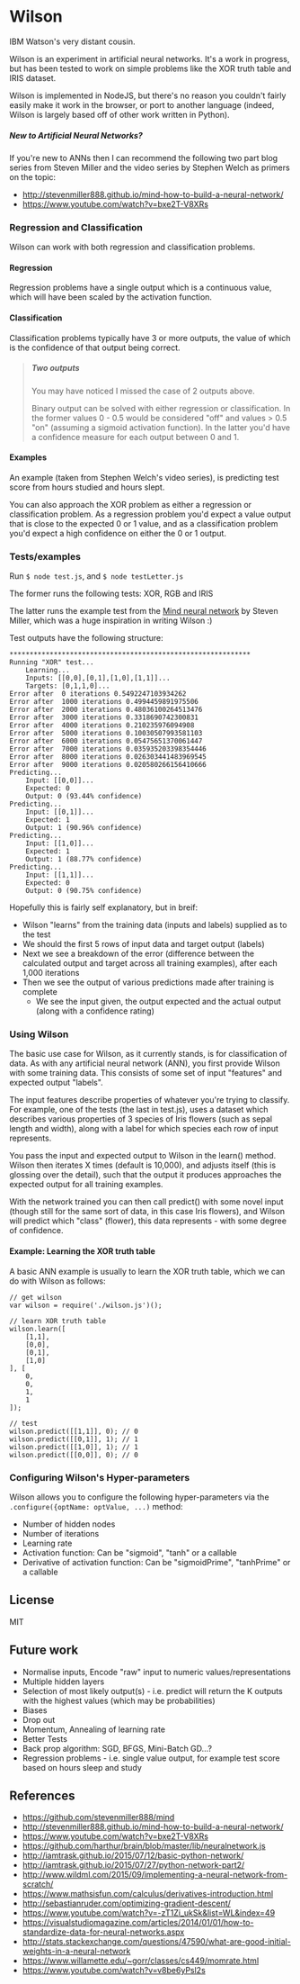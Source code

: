 # Wilson

IBM Watson's very distant cousin.

Wilson is an experiment in artificial neural networks. It's a work in progress, but has been tested to work on simple problems like the XOR truth table and IRIS dataset.

Wilson is implemented in NodeJS, but there's no reason you couldn't fairly easily make it work in the browser, or port to another language (indeed, Wilson is largely based off of other work written in Python).

##### New to Artificial Neural Networks?

If you're new to ANNs then I can recommend the following two part blog series from Steven Miller and the video series by Stephen Welch as primers on the topic:

- http://stevenmiller888.github.io/mind-how-to-build-a-neural-network/
- https://www.youtube.com/watch?v=bxe2T-V8XRs

### Regression and Classification

Wilson can work with both regression and classification problems. 

#### Regression

Regression problems have a single output which is a continuous value, which will have been scaled by the activation function.

#### Classification

Classification problems typically have 3 or more outputs, the value of which is the confidence of that output being correct.

> ##### Two outputs
>
> You may have noticed I missed the case of 2 outputs above.
>
> Binary output can be solved with either regression or classification. In the former values 0 - 0.5 would be considered "off" and values > 0.5 "on" (assuming a sigmoid activation function). In the latter you'd have a confidence measure for each output between 0 and 1.

#### Examples

An example (taken from Stephen Welch's video series), is predicting test score from hours studied and hours slept.

You can also approach the XOR problem as either a regression or classification problem. As a regression problem you'd expect a value output that is close to the expected 0 or 1 value, and as a classification problem you'd expect a high confidence on either the 0 or 1 output.

### Tests/examples

Run ```$ node test.js```, and ```$ node testLetter.js```

The former runs the following tests: XOR, RGB and IRIS

The latter runs the example test from the [Mind neural network](https://github.com/stevenmiller888/mind) by Steven Miller, which was a huge inspiration in writing Wilson :)

Test outputs have the following structure:

```
************************************************************
Running "XOR" test...
    Learning...
    Inputs: [[0,0],[0,1],[1,0],[1,1]]...
    Targets: [0,1,1,0]...
Error after  0 iterations 0.5492247103934262
Error after  1000 iterations 0.4994459891975506
Error after  2000 iterations 0.48036100264513476
Error after  3000 iterations 0.3318690742300831
Error after  4000 iterations 0.210235976094908
Error after  5000 iterations 0.10030507993581103
Error after  6000 iterations 0.05475651370061447
Error after  7000 iterations 0.035935203398354446
Error after  8000 iterations 0.026303441483969545
Error after  9000 iterations 0.020580266156410666
Predicting...
    Input: [[0,0]]...
    Expected: 0
    Output: 0 (93.44% confidence)
Predicting...
    Input: [[0,1]]...
    Expected: 1
    Output: 1 (90.96% confidence)
Predicting...
    Input: [[1,0]]...
    Expected: 1
    Output: 1 (88.77% confidence)
Predicting...
    Input: [[1,1]]...
    Expected: 0
    Output: 0 (90.75% confidence)
```

Hopefully this is fairly self explanatory, but in breif:

- Wilson "learns" from the training data (inputs and labels) supplied as to the test
- We should the first 5 rows of input data and target output (labels)
- Next we see a breakdown of the error (difference between the calculated output and target across all training examples), after each 1,000 iterations
- Then we see the output of various predictions made after training is complete
  - We see the input given, the output expected and the actual output (along with a confidence rating)

### Using Wilson

The basic use case for Wilson, as it currently stands, is for classification of data. As with any artificial neural network (ANN), you first provide Wilson with some training data. This consists of some set of input "features" and expected output "labels".

The input features describe properties of whatever you're trying to classify. For example, one of the tests (the last in test.js), uses a dataset which describes various properties of 3 species of Iris flowers (such as sepal length and width), along with a label for which species each row of input represents.

You pass the input and expected output to Wilson in the learn() method. Wilson then iterates X times (default is 10,000), and adjusts itself (this is glossing over the detail), such that the output it produces approaches the expected output for all training examples.

With the network trained you can then call predict() with some novel input (though still for the same sort of data, in this case Iris flowers), and Wilson will predict which "class" (flower), this data represents - with some degree of confidence.

#### Example: Learning the XOR truth table

A basic ANN example is usually to learn the XOR truth table, which we can do with Wilson as follows:

```
// get wilson
var wilson = require('./wilson.js')();

// learn XOR truth table
wilson.learn([
    [1,1],
    [0,0],
    [0,1],
    [1,0]
], [
    0,
    0,
    1,
    1
]);

// test
wilson.predict([[1,1]], 0); // 0
wilson.predict([[0,1]], 1); // 1
wilson.predict([[1,0]], 1); // 1
wilson.predict([[0,0]], 0); // 0
```

### Configuring Wilson's Hyper-parameters

Wilson allows you to configure the following hyper-parameters via the ```.configure({optName: optValue, ...)``` method:

- Number of hidden nodes
- Number of iterations
- Learning rate
- Activation function: Can be "sigmoid", "tanh" or a callable
- Derivative of activation function: Can be "sigmoidPrime", "tanhPrime" or a callable

## License

MIT

## Future work

- Normalise inputs, Encode "raw" input to numeric values/representations
- Multiple hidden layers
- Selection of most likely output(s) - i.e. predict will return the K outputs with the highest values (which may be probabilities)
- Biases
- Drop out
- Momentum, Annealing of learning rate 
- Better Tests
- Back prop algorithm: SGD, BFGS, Mini-Batch GD...?
- Regression problems - i.e. single value output, for example test score based on hours sleep and study

## References

- https://github.com/stevenmiller888/mind
- http://stevenmiller888.github.io/mind-how-to-build-a-neural-network/
- https://www.youtube.com/watch?v=bxe2T-V8XRs
- https://github.com/harthur/brain/blob/master/lib/neuralnetwork.js
- http://iamtrask.github.io/2015/07/12/basic-python-network/
- http://iamtrask.github.io/2015/07/27/python-network-part2/
- http://www.wildml.com/2015/09/implementing-a-neural-network-from-scratch/
- https://www.mathsisfun.com/calculus/derivatives-introduction.html
- http://sebastianruder.com/optimizing-gradient-descent/
- https://www.youtube.com/watch?v=-zT1Zi_ukSk&list=WL&index=49
- https://visualstudiomagazine.com/articles/2014/01/01/how-to-standardize-data-for-neural-networks.aspx
- http://stats.stackexchange.com/questions/47590/what-are-good-initial-weights-in-a-neural-network
- https://www.willamette.edu/~gorr/classes/cs449/momrate.html
- https://www.youtube.com/watch?v=v8be6yPsl2s